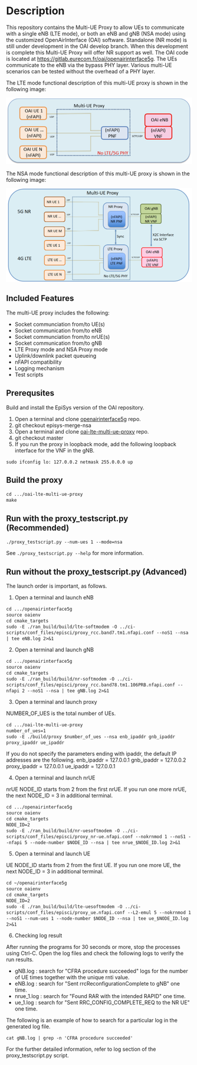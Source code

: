 # Description #

This repository contains the Multi-UE Proxy to allow UEs to communicate with a single eNB (LTE mode), or both an eNB and gNB (NSA mode) using the customized OpenAirInterface (OAI) software. Standalone (NR mode) is still under development in the OAI develop branch. When this development is complete this Multi-UE Proxy will offer NR support as well. The OAI code is located at https://gitlab.eurecom.fr/oai/openairinterface5g. The UEs communicate to the eNB via the bypass PHY layer. Various multi-UE scenarios can be tested without the overhead of a PHY layer.

The LTE mode functional description of this multi-UE proxy is shown in the following image:

![LTE Mode Open Source Proxy Functional Diagram](functional_diagram.png)

The NSA mode functional description of this multi-UE proxy is shown in the following image:

![NSA Mode Open Source Proxy Functional Diagram](functional_diagram_nsa_mode.png)

## Included Features ##

The multi-UE proxy includes the following:

- Socket communciation from/to UE(s)
- Socket communication from/to eNB
- Socket communciation from/to nrUE(s)
- Socket communication from/to gNB
- LTE Proxy mode and NSA Proxy mode
- Uplink/downlink packet queueing
- nFAPI compatibility
- Logging mechanism
- Test scripts

## Prerequsites ##

Build and install the EpiSys version of the OAI repository.

1. Open a terminal and clone [openairinterface5g](https://gitlab.eurecom.fr/oai/openairinterface5g.git) repo.
2. git checkout episys-merge-nsa
3. Open a terminal and clone [oai-lte-multi-ue-proxy](https://github.com/EpiSci/oai-lte-multi-ue-proxy.git) repo.
4. git checkout master
5. If you run the proxy in loopback mode, add the following loopback interface for the VNF in the gNB.

```shell
sudo ifconfig lo: 127.0.0.2 netmask 255.0.0.0 up
```


## Build the proxy ##

```shell
cd .../oai-lte-multi-ue-proxy
make
```

## Run with the proxy_testscript.py (Recommended) ##

```shell
./proxy_testscript.py --num-ues 1 --mode=nsa
```

See `./proxy_testscript.py --help` for more information.


## Run without the proxy_testscript.py (Advanced) ##

The launch order is important, as follows.

1. Open a terminal and launch eNB

```shell
cd .../openairinterface5g
source oaienv
cd cmake_targets
sudo -E ./ran_build/build/lte-softmodem -O ../ci-scripts/conf_files/episci/proxy_rcc.band7.tm1.nfapi.conf --noS1 --nsa | tee eNB.log 2>&1
```

2. Open a terminal and launch gNB

```shell
cd .../openairinterface5g
source oaienv
cd cmake_targets
sudo -E ./ran_build/build/nr-softmodem -O ../ci-scripts/conf_files/episci/proxy_rcc.band78.tm1.106PRB.nfapi.conf --nfapi 2 --noS1 --nsa | tee gNB.log 2>&1
```

3. Open a terminal and launch proxy

NUMBER_OF_UES is the total number of UEs.

```shell
cd .../oai-lte-multi-ue-proxy
number_of_ues=1
sudo -E ./build/proxy $number_of_ues --nsa enb_ipaddr gnb_ipaddr proxy_ipaddr ue_ipaddr
```

If you do not specify the parameters ending with ipaddr, the default IP addresses are the following.
enb_ipaddr = 127.0.0.1
gnb_ipaddr = 127.0.0.2
proxy_ipaddr = 127.0.0.1
ue_ipaddr = 127.0.0.1

4. Open a terminal and launch nrUE

nrUE NODE_ID starts from 2 from the first nrUE. If you run one more nrUE, the next NODE_ID = 3 in additional terminal.

```shell
cd .../openairinterface5g
source oaienv
cd cmake_targets
NODE_ID=2
sudo -E ./ran_build/build/nr-uesoftmodem -O ../ci-scripts/conf_files/episci/proxy_nr-ue.nfapi.conf --nokrnmod 1 --noS1 --nfapi 5 --node-number $NODE_ID --nsa | tee nrue_$NODE_ID.log 2>&1
```

5. Open a terminal and launch UE

UE NODE_ID starts from 2 from the first UE. If you run one more UE, the next NODE_ID = 3 in additional terminal.

```shell
cd ~/openairinterface5g
source oaienv
cd cmake_targets
NODE_ID=2
sudo -E ./ran_build/build/lte-uesoftmodem -O ../ci-scripts/conf_files/episci/proxy_ue.nfapi.conf --L2-emul 5 --nokrnmod 1 --noS1 --num-ues 1 --node-number $NODE_ID --nsa | tee ue_$NODE_ID.log 2>&1
```

6. Checking log result

After running the programs for 30 seconds or more, stop the processes using Ctrl-C.
Open the log files and check the following logs to verify the run results.

- gNB.log : search for "CFRA procedure succeeded" logs for the number of UE times together with the unique rnti value.
- eNB.log : search for "Sent rrcReconfigurationComplete to gNB" one time.
- nrue_1.log : search for "Found RAR with the intended RAPID" one time.
- ue_1.log : search for "Sent RRC_CONFIG_COMPLETE_REQ to the NR UE" one time.

The following is an example of how to search for a particular log in the generated log file.

```shell
cat gNB.log | grep -n 'CFRA procedure succeeded'
```

For the further detailed information, refer to log section of the proxy_testscript.py script.
